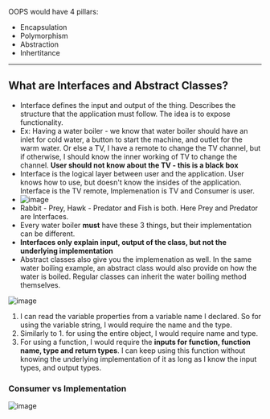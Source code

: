 OOPS would have 4 pillars: 

- Encapsulation
- Polymorphism
- Abstraction
- Inhertitance

---

## What are Interfaces and Abstract Classes? 
- Interface defines the input and output of the thing. Describes the structure that the application must follow. The idea is to expose functionality. 
- Ex: Having a water boiler - we know that water boiler should have an inlet for cold water, a button to start the machine, and outlet for the warm water. Or else a TV, I have a remote to change the TV channel, but if otherwise, I should know the inner working of TV to change the channel. **User should not know about the TV - this is a black box**
- Interface is the logical layer between user and the application. User knows how to use, but doesn't know the insides of the application. Interface is the TV remote, Implemenation is TV and Consumer is user.
- ![image](https://github.com/user-attachments/assets/bc703d25-8c18-4982-be7f-a530e35eb7b6)
- Rabbit - Prey, Hawk - Predator and Fish is both. Here Prey and Predator are Interfaces.
- Every water boiler **must** have these 3 things, but their implementation can be different.
- **Interfaces only explain input, output of the class, but not the underlying implementation**
- Abstract classes also give you the implemenation as well. In the same water boiling example, an abstract class would also provide on how the water is boiled. Regular classes can inherit the water boiling method themselves.

![image](https://github.com/user-attachments/assets/9da80451-bd4e-4586-894c-c39c3b0094af)

1. I can read the variable properties from a variable name I declared. So for using the variable string, I would require the name and the type.
2. Similarly to 1. for using the entire object, I would require name and type.
3. For using a function, I would require the __inputs for function, function name, type and return types__. I can keep using this function without knowing the underlying implementation of it as long as I know the input types, and output types. 

### Consumer vs Implementation 
![image](https://github.com/user-attachments/assets/f6bda3c7-66ee-4b68-b0e2-89dfc40708e4)
